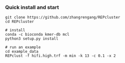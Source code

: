 ### Quick install and start ###
```
git clone https://github.com/zhangrengang/REPcluster
cd REPcluster

# install
conda -c bioconda kmer-db mcl
python3 setup.py install

# run an example
cd example_data
REPclust -f hifi.high.trf -m min -k 13 -c 0.1 -x 2
```
